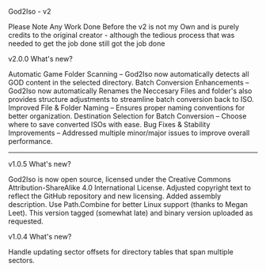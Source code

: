 God2Iso - v2

Please Note Any Work Done Before the v2 is not my Own 
and is purely credits to the original creator - although the tedious process that was needed to get the job done  still got the job done 

v2.0.0
What's new?

Automatic Game Folder Scanning – 
God2Iso now automatically detects all GOD content in the selected directory.
Batch Conversion Enhancements –
God2Iso now automatically Renames the Neccesary Files and folder's also provides structure adjustments to streamline batch conversion back to ISO.
Improved File & Folder Naming –
Ensures proper naming conventions for better organization.
Destination Selection for Batch Conversion – 
Choose where to save converted ISOs with ease.
Bug Fixes & Stability Improvements –
Addressed multiple minor/major issues to improve overall performance.

------------------------------------------------------------------------------------------------------------------------------------------------

v1.0.5
What's new?

God2Iso is now open source, licensed under the Creative Commons Attribution-ShareAlike 4.0 International License.
Adjusted copyright text to reflect the GitHub repository and new licensing.
Added assembly description.
Use Path.Combine for better Linux support (thanks to Megan Leet).
This version tagged (somewhat late) and binary version uploaded as requested.



v1.0.4
What's new?

Handle updating sector offsets for directory tables that span multiple sectors.
